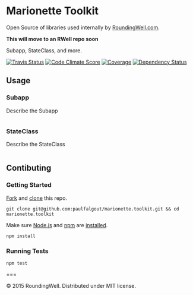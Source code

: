 Marionette Toolkit
==================

Open Source of libraries used internally by [RoundingWell.com](http://roundingwell.com).

**This will move to an RWell repo soon**

Subapp, StateClass, and more.

[![Travis Status](http://img.shields.io/travis/paulfalgout/marionette.toolkit/master.svg?style=flat&amp;label=travis)](https://travis-ci.org/paulfalgout/marionette.toolkit) [![Code Climate Score](http://img.shields.io/codeclimate/github/paulfalgout/marionette.toolkit.svg?style=flat)](https://codeclimate.com/github/paulfalgout/marionette.toolkit) [![Coverage](http://img.shields.io/codeclimate/coverage/github/paulfalgout/marionette.toolkit.svg?style=flat)](https://codeclimate.com/github/paulfalgout/marionette.toolkit) [![Dependency Status](http://img.shields.io/david/paulfalgout/marionette.toolkit.svg?style=flat)](https://david-dm.org/paulfalgout/marionette.toolkit)

## Usage

### Subapp

Describe the Subapp

```js

```

### StateClass

Describe the StateClass

```js

```

## Contibuting

### Getting Started

[Fork](https://help.github.com/articles/fork-a-repo/) and
[clone](http://git-scm.com/docs/git-clone) this repo.

```
git clone git@github.com:paulfalgout/marionette.toolkit.git && cd marionette.toolkit
```

Make sure [Node.js](http://nodejs.org/) and [npm](https://www.npmjs.org/) are
[installed](http://nodejs.org/download/).

```
npm install
```

### Running Tests

```
npm test
```

===

© 2015 RoundingWell. Distributed under MIT license.
